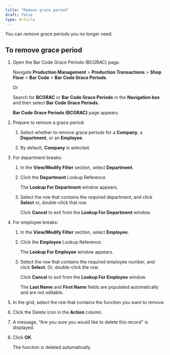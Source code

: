 ```yaml
---
title: "Remove grace period"
draft: false
type: Article
---
```


You can remove grace periods you no longer need.

## To remove grace period

1. Open the Bar Code Grace Periods (BCGRAC) page.

    Navigate **Production Management** > **Production Transactions** > **Shop Floor** > **Bar Code** > **Bar Code Grace Periods**.

    Or

    Search for **BCGRAC** or **Bar Code Grace Periods** in the **Navigation box** and then select **Bar Code Grace Periods**.

    **Bar Code Grace Periods (BCGRAC)** page appears.

2. Prepare to remove a grace period:

    1. Select whether to remove grace periods for a **Company**, a **Department**, or an **Employee**.

    2. By default, **Company** is selected.

3. For department breaks:

    1. In the **View/Modify Filter** section, select **Department**.

    2. Click the **Department** Lookup Reference.

        The **Lookup For Department** window appears.

    3. Select the row that contains the required department, and click **Select** or, double-click that row.

        Click **Cancel** to exit from the **Lookup For Department** window.

4. For employee breaks:

    1. In the **View/Modify Filter** section, select **Employee**.

    2. Click the **Employee** Lookup Reference.

        The **Lookup For Employee** window appears.

    3. Select the row that contains the required employee number, and click **Select**. Or, double-click the row.

        Click **Cancel** to exit from the **Lookup For Employee** window.

        The **Last Name** and **First Name** fields are populated automatically and are not editable.

5. In the grid, select the row that contains the function you want to remove.

6. Click the Delete icon in the **Action** column.

7. A message, "Are you sure you would like to delete this record" is displayed.

8. Click **OK**.

    The function is deleted automatically.

​
